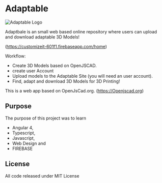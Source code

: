 # Adaptable 

![Adaptable Logo](https://github.com/jw1401/Parametric-3D-Configurator-Web-App/blob/master/Adaptable.png)

Adaptbale is an small web based online repository where users can upload and download adaptable 3D Models!

(https://customizeit-601f1.firebaseapp.com/home)

Workflow:

- Create 3D Models based on OpenJSCAD.
- create user Account
- Upload models to the Adaptable Site (you will need an user account).
- Find, adapt and download 3D Models for 3D Printing!

This is a web app based on OpenJsCad.org. (https://Openjscad.org)

## Purpose

The purpose of this project was to learn

- Angular 4,
- Typescript,
- Javascript,
- Web Design and
- FIREBASE

## License

All code released under MIT License
